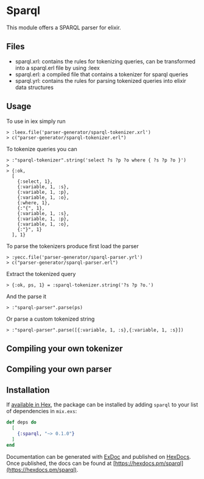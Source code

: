 # Sparql
This module offers a SPARQL parser for elixir.

## Files

* sparql.xrl: contains the rules for tokenizing queries, can be transformed into a sparql.erl file by using :leex
* sparql.erl: a compiled file that contains a tokenizer for sparql queries
* sparql.yrl: contains the rules for parsing tokenized queries into elixir data structures

## Usage
To use in iex simply run
```
> :leex.file('parser-generator/sparql-tokenizer.xrl')
> c("parser-generator/sparql-tokenizer.erl")
```

To tokenize queries you can
```
> :"sparql-tokenizer".string('select ?s ?p ?o where { ?s ?p ?o }')
>
> {:ok,
  [
    {:select, 1},
    {:variable, 1, :s},
    {:variable, 1, :p},
    {:variable, 1, :o},
    {:where, 1},
    {:"{", 1},
    {:variable, 1, :s},
    {:variable, 1, :p},
    {:variable, 1, :o},
    {:"}", 1}
  ], 1}
```

To parse the tokenizers produce first load the parser
```
> :yecc.file('parser-generator/sparql-parser.yrl')
> c("parser-generator/sparql-parser.erl")
```

Extract the tokenized query
```
> {:ok, ps, 1} = :sparql-tokenizer.string('?s ?p ?o.')
```

And the parse it
```
> :"sparql-parser".parse(ps)
```

Or parse a custom tokenized string
```
> :"sparql-parser".parse([{:variable, 1, :s},{:variable, 1, :s}])
```

## Compiling your own tokenizer

## Compiling your own parser

## Installation

If [available in Hex](https://hex.pm/docs/publish), the package can be installed
by adding `sparql` to your list of dependencies in `mix.exs`:

```elixir
def deps do
  [
    {:sparql, "~> 0.1.0"}
  ]
end
```

Documentation can be generated with [ExDoc](https://github.com/elixir-lang/ex_doc)
and published on [HexDocs](https://hexdocs.pm). Once published, the docs can
be found at [https://hexdocs.pm/sparql](https://hexdocs.pm/sparql).

